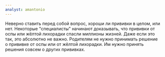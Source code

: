 ```yaml
---
analyst: amantonio
---
```


Неверно ставить перед собой вопрос, хороши ли прививки в целом, или нет. Некоторые "специалисты" начинают доказывать, что прививки от оспы или жёлтой лихорадки спасли миллионы жизней. Даже если это так, это абсолютно не важно. Родителям не нужно принимать решение о прививке от оспы или от жёлтой лихорадки. Им нужно принять решения совсем о других прививках.
